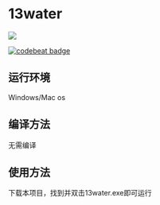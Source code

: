 # 13water
![](https://img.shields.io/badge/编程语言-python-red.svg)

[![codebeat badge](https://codebeat.co/badges/a9c07cfe-52ac-4e47-9191-a6956f6f3162)](https://codebeat.co/projects/github-com-lylinyi-13water-master)
## 运行环境
Windows/Mac os
## 编译方法
无需编译
## 使用方法
下载本项目，找到并双击13water.exe即可运行
